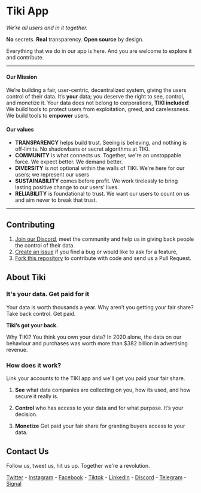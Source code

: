 # Tiki App

*We’re all users and in it together.*

**No** secrets.  **Real** transparency. **Open source** by design.

Everything that we do in our app is here. And you are welcome to explore it and contribute.

-----
#### Our Mission

We’re building a fair, user-centric, decentralized system, giving the users control of their data. 
It’s **your** data; you deserve the right to see, control, and monetize it. Your data does not belong to corporations, **TIKI included**! 
We build tools to protect users from exploitation, greed, and carelessness. We build tools to **empower** users.

#### Our values
- **TRANSPARENCY** helps build trust. Seeing is believing, and nothing is off-limits. No shadowbans or secret algorithms at TIKI.
- **COMMUNITY** is what connects us. Together, we're an unstoppable force. We expect better. We demand better.
- **DIVERSITY** is not optional within the walls of TIKI. We're here for our users; we represent our users
- **SUSTAINABILITY** comes before profit. We work tirelessly to bring lasting positive change to our users' lives.
- **RELIABILITY** is foundational to trust. We want our users to count on us and aim never to break that trust.

-----
## Contributing

1. [Join our Discord](https://discord.com/invite/evjYQq48Be), meet the community and help us in giving back people the control of their data.
2. [Create an issue](https://github.com/tiki/app/issues/new/choose) if you find a bug or would like to ask for a feature,
3. [Fork this repository](https://github.com/tiki/app/fork) to contribute with code and send us a Pull Request.

## About Tiki
### It's **your** data. Get **paid** for it

Your data is worth thousands a year. Why aren’t you getting your fair share? Take back control. Get paid.

**Tiki’s got your back.**

Why TIKI?
You think you own your data?
In 2020 alone, the data on our behaviour and purchases was worth more than $382 billion in advertising revenue.

### How does it work?

Link your accounts to the TIKI app and we'll get you paid your fair share.


1. **See** what data companies are collecting on you, how its used, and how secure it really is.

2. **Control** who has access to your data and for what purpose. It’s your decision.

3. **Monetize** Get paid your fair share for granting buyers access to your data.

## Contact Us
Follow us, tweet us, hit us up. Together we're a revolution. 

[Twitter](https://twitter.com/my_tiki_) - [Instagram](https://www.instagram.com/my.tiki/) - [Facebook](https://www.facebook.com/mytikiapp) - [Tiktok](https://www.tiktok.com/@my.tiki?) - [LinkedIn](https://www.linkedin.com/company/mytiki/) - [Discord](https://discord.com/invite/evjYQq48Be) - [Telegram](https://t.me/mytikiapp) - [Signal](https://signal.group/#CjQKIA66Eq2VHecpcCd-cu-dziozMRSH3EuQdcZJNyMOYNi5EhC0coWtjWzKQ1dDKEjMqhkP)
